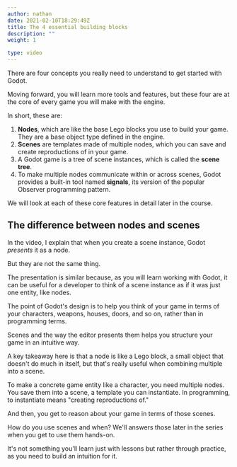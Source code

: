 ```yaml
---
author: nathan
date: 2021-02-10T18:29:49Z
title: The 4 essential building blocks
description: ""
weight: 1

type: video
---
```


<Youtube videoId="lGZ4RaC4O2w"/>

There are four concepts you really need to understand to get started with Godot.

Moving forward, you will learn more tools and features, but these four are at the core of every game you will make with the engine.

In short, these are:

1. **Nodes**, which are like the base Lego blocks you use to build your game. They are a base object type defined in the engine.
2. **Scenes** are templates made of multiple nodes, which you can save and create reproductions of in your game.
3. A Godot game is a tree of scene instances, which is called the **scene tree**.
4. To make multiple nodes communicate within or across scenes, Godot provides a built-in tool named **signals**, its version of the popular Observer programming pattern.

We will look at each of these core features in detail later in the course.

## The difference between nodes and scenes

In the video, I explain that when you create a scene instance, Godot _presents_ it as a node.

But they are not the same thing.

The presentation is similar because, as you will learn working with Godot, it can be useful for a developer to think of a scene instance as if it was just one entity, like nodes.

The point of Godot's design is to help you think of your game in terms of your characters, weapons, houses, doors, and so on, rather than in programming terms.

Scenes and the way the editor presents them helps you structure your game in an intuitive way.

A key takeaway here is that a node is like a Lego block, a small object that doesn't do much in itself, but that's really useful when combining multiple into a scene.

To make a concrete game entity like a character, you need multiple nodes. You save them into a scene, a template you can instantiate. In programming, to instantiate means "creating reproductions of."

And then, you get to reason about your game in terms of those scenes.

How do you use scenes and when? We'll answers those later in the series when you get to use them hands-on.

It's not something you'll learn just with lessons but rather through practice, as you need to build an intuition for it.
